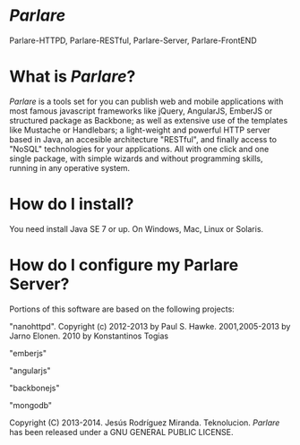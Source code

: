 *Parlare*
=======

Parlare-HTTPD, Parlare-RESTful, Parlare-Server, Parlare-FrontEND



What is *Parlare*?
=======

*Parlare* is a tools set for you can publish web and mobile applications with most famous javascript frameworks like jQuery, AngularJS, EmberJS or structured package as Backbone; as well as extensive use of the templates like Mustache or Handlebars; a light-weight and powerful HTTP server based in Java, an accesible architecture "RESTful", and finally access to "NoSQL" technologies for your applications. All with one click and one single package, with simple wizards and without programming skills, running in any operative system.


How do I install?
=======

You need install Java SE 7 or up. On Windows, Mac, Linux or Solaris.



How do I configure my Parlare Server?
=======




Portions of this software are based on the following projects:

"nanohttpd". Copyright (c) 2012-2013 by Paul S. Hawke. 2001,2005-2013 by Jarno Elonen. 2010 by Konstantinos Togias

"emberjs"

"angularjs"

"backbonejs"

"mongodb"


Copyright (C) 2013-2014. Jesús Rodríguez Miranda. Teknolucion. *Parlare* has been released under a GNU GENERAL PUBLIC LICENSE. 